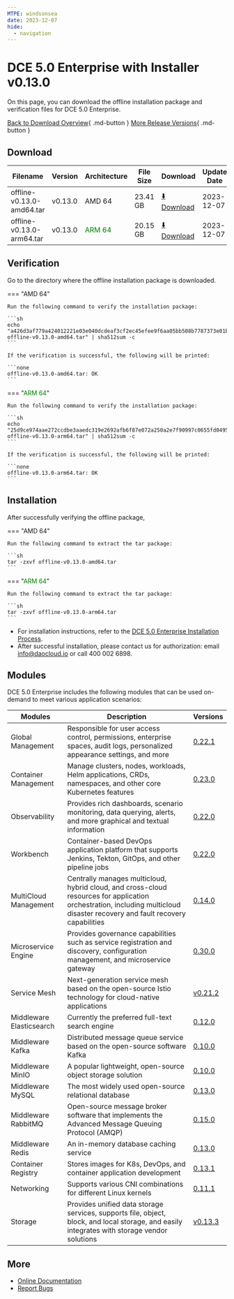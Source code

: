 ```yaml
---
MTPE: windsonsea
date: 2023-12-07
hide:
  - navigation
---
```


# DCE 5.0 Enterprise with Installer v0.13.0

On this page, you can download the offline installation package and verification files for DCE 5.0 Enterprise.

[Back to Download Overview](../index.md#_2){ .md-button } [More Release Versions](./dce5-installer-history.md){ .md-button }

## Download

| Filename | Version | Architecture | File Size | Download | Update Date |
| -------- | ------- | ------------ | --------- | -------- | ----------- |
| offline-v0.13.0-amd64.tar | v0.13.0 | AMD 64 | 23.41 GB | [:arrow_down: Download](https://qiniu-download-public.daocloud.io/DaoCloud_Enterprise/dce5/offline-v0.13.0-amd64.tar) | 2023-12-07 |
| offline-v0.13.0-arm64.tar | v0.13.0 | <font color="green">ARM 64</font> | 20.15 GB | [:arrow_down: Download](https://qiniu-download-public.daocloud.io/DaoCloud_Enterprise/dce5/offline-v0.13.0-arm64.tar) | 2023-12-07 |

## Verification

Go to the directory where the offline installation package is downloaded.

=== "AMD 64"

    Run the following command to verify the installation package:

    ```sh
    echo "a426d3af779a424012221e03e040dcdeaf3cf2ec45efee9f6aa05bb508b7787373e01b4d229b8e29ee97bb77bfc4f9cc24f6fefc918a981f226ed0edba665bb2  offline-v0.13.0-amd64.tar" | sha512sum -c
    ```

    If the verification is successful, the following will be printed:

    ```none
    offline-v0.13.0-amd64.tar: OK
    ```

=== "<font color="green">ARM 64</font>"

    Run the following command to verify the installation package:

    ```sh
    echo "25d9ce974aae272ccdbe3aaedc319e2692afb6f87e072a250a2e7f90997c0655fd04956533be5bdb8d3ea6f6641c0418087894a853f925fec0b432fb2d8ce8f9  offline-v0.13.0-arm64.tar" | sha512sum -c
    ```

    If the verification is successful, the following will be printed:

    ```none
    offline-v0.13.0-arm64.tar: OK
    ```

## Installation

After successfully verifying the offline package,

=== "AMD 64"

    Run the following command to extract the tar package:

    ```sh
    tar -zxvf offline-v0.13.0-amd64.tar
    ```

=== "<font color="green">ARM 64</font>"

    Run the following command to extract the tar package:

    ```sh
    tar -zxvf offline-v0.13.0-arm64.tar
    ```

- For installation instructions, refer to the [DCE 5.0 Enterprise Installation Process](../../install/commercial/start-install.md).
- After successful installation, please contact us for authorization: email info@daocloud.io or call 400 002 6898.

## Modules

DCE 5.0 Enterprise includes the following modules that can be used on-demand to meet various application scenarios:

| Modules | Description | Versions |
| ------- | ----------- | -------- |
| Global Management | Responsible for user access control, permissions, enterprise spaces, audit logs, personalized appearance settings, and more | [0.22.1](../../ghippo/intro/release-notes.md#v0221) |
| Container Management | Manage clusters, nodes, workloads, Helm applications, CRDs, namespaces, and other core Kubernetes features | [0.23.0](../../kpanda/intro/release-notes.md#v0230) |
| Observability | Provides rich dashboards, scenario monitoring, data querying, alerts, and more graphical and textual information | [0.22.0](../../insight/intro/releasenote.md#v0220) |
| Workbench | Container-based DevOps application platform that supports Jenkins, Tekton, GitOps, and other pipeline jobs | [0.22.0](../../amamba/intro/release-notes.md#v0220) |
| MultiCloud Management | Centrally manages multicloud, hybrid cloud, and cross-cloud resources for application orchestration, including multicloud disaster recovery and fault recovery capabilities | [0.14.0](../../kairship/intro/release-notes.md#v0140) |
| Microservice Engine | Provides governance capabilities such as service registration and discovery, configuration management, and microservice gateway | [0.30.0](../../skoala/intro/release-notes.md#v0300) |
| Service Mesh | Next-generation service mesh based on the open-source Istio technology for cloud-native applications | [v0.21.2](../../mspider/intro/release-notes.md#v0210) |
| Middleware Elasticsearch | Currently the preferred full-text search engine | [0.12.0](../../middleware/elasticsearch/release-notes.md#v0120) |
| Middleware Kafka | Distributed message queue service based on the open-source software Kafka | [0.10.0](../../middleware/kafka/release-notes.md#v0100) |
| Middleware MinIO | A popular lightweight, open-source object storage solution | [0.10.0](../../middleware/minio/release-notes.md#v0100) |
| Middleware MySQL | The most widely used open-source relational database | [0.13.0](../../middleware/mysql/release-notes.md#v0130) |
| Middleware RabbitMQ | Open-source message broker software that implements the Advanced Message Queuing Protocol (AMQP) | [0.15.0](../../middleware/rabbitmq/release-notes.md#v0150) |
| Middleware Redis | An in-memory database caching service | [0.13.0](../../middleware/redis/release-notes.md#v0130) |
| Container Registry | Stores images for K8s, DevOps, and container application development | [0.13.1](../../kangaroo/intro/release-notes.md#v0131) |
| Networking | Supports various CNI combinations for different Linux kernels | [0.11.1](../../network/intro/releasenotes.md#v0111) |
| Storage | Provides unified data storage services, supports file, object, block, and local storage, and easily integrates with storage vendor solutions | [v0.13.3](../../storage/hwameistor/releasenotes.md#v0133) |

## More

- [Online Documentation](../../dce/index.md)
- [Report Bugs](https://github.com/DaoCloud/DaoCloud-docs/issues)
